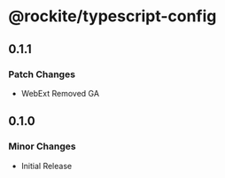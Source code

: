# @rockite/typescript-config

## 0.1.1

### Patch Changes

- WebExt Removed GA

## 0.1.0

### Minor Changes

- Initial Release
